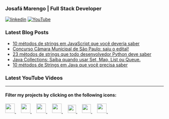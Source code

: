 ### Josafá Marengo | Full Stack Developer 

[![linkedin](https://img.shields.io/badge/linkedin-0A66C2?style=flat&logo=linkedin&logoColor=white)](https://www.linkedin.com/in/josafamarengo)
[![YouTube](https://img.shields.io/badge/YouTube-FF0000?style=flat&logo=youtube&logoColor=white)](https://www.youtube.com/@josafa.marengo)

<!-- - 👨‍💻 All of my projects are available at [https://josafa.com.br](https://josafa.com.br)
- 📝 I regularly write articles on [https://josafa.com.br/blog](https://josafa.com.br/blog) -->

### Latest Blog Posts
<!-- BLOG-POST-LIST:START -->
- [10 métodos de strings em JavaScript que você deveria saber](https://josafa.com.br/blog/10-metodos-de-strings-em-javascript-que-voce-precisa-saber)
- [Concurso Câmara Municipal de São Paulo: saiu o edital!](https://josafa.com.br/blog/concurso-camara-sao-paulo)
- [23 métodos de strings que todo desenvolvedor Python deve saber](https://josafa.com.br/blog/23-metodos-de-string-em-python)
- [Java Collections: Saiba quando usar Set, Map, List ou Queue.](https://josafa.com.br/blog/java-collections-saiba-quando-usar-set-map-list-ou-queue)
- [10 métodos de Strings em Java que você precisa saber](https://josafa.com.br/blog/10-metodos-de-strings-em-java-que-voce-precisa-saber)
<!-- BLOG-POST-LIST:END -->

### Latest YouTube Videos
<!-- YOTUTUBE:START -->
<!-- YOUTUBE:END -->

---

#### Filter my projects by clicking on the following icons:

<div>
    <a href="https://github.com/josafamarengo?tab=repositories&language=typescript">
        <img src="https://www.vectorlogo.zone/logos/typescriptlang/typescriptlang-icon.svg" width="30" />
    </a> &nbsp; &nbsp;
    <a href="https://github.com/josafamarengo?tab=repositories&language=javascript">
        <img src="https://upload.vectorlogo.zone/logos/javascript/images/239ec8a4-163e-4792-83b6-3f6d96911757.svg" width="30" />
    </a> &nbsp; &nbsp;
    <a href="https://github.com/josafamarengo?tab=repositories&q=react">
        <img src="https://www.vectorlogo.zone/logos/reactjs/reactjs-icon.svg" width="30" />
    </a> &nbsp; &nbsp;
    <a href="https://github.com/josafamarengo?tab=repositories&q=angular">
        <img src="https://www.vectorlogo.zone/logos/angular/angular-icon.svg" width="30" />
    </a> &nbsp; &nbsp;
   <!-- <img src="https://www.vectorlogo.zone/logos/nodejs/nodejs-icon.svg" width="30" /> &nbsp;
    <a href="https://github.com/josafamarengo?tab=repositories&language=java">
        <img src="https://www.vectorlogo.zone/logos/java/java-icon.svg" width="40" />
    </a> &nbsp; &nbsp; -->
    <a href="https://github.com/josafamarengo?tab=repositories&language=kotlin">
        <img src="https://www.vectorlogo.zone/logos/kotlinlang/kotlinlang-icon.svg" width="26" />
    </a> &nbsp; &nbsp;
    <a href="https://github.com/josafamarengo?tab=repositories&q=spring">
        <img src="https://www.vectorlogo.zone/logos/springio/springio-icon.svg" width="28" />
    </a> &nbsp; &nbsp;
    <a href="https://github.com/josafamarengo?tab=repositories&language=python">
        <img src="https://upload.wikimedia.org/wikipedia/commons/thumb/c/c3/Python-logo-notext.svg/115px-Python-logo-notext.svg.png" width="30" />
    </a> &nbsp; &nbsp;
</div>
